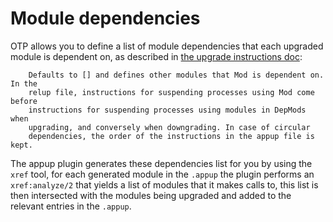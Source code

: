 # Module dependencies

OTP allows you to define a list of module dependencies that each upgraded module is dependent on, as described in [the upgrade instructions doc](http://erlang.org/doc/man/appup.html#Release%20Upgrade%20Instructions):

```
    Defaults to [] and defines other modules that Mod is dependent on. In the
    relup file, instructions for suspending processes using Mod come before
    instructions for suspending processes using modules in DepMods when
    upgrading, and conversely when downgrading. In case of circular
    dependencies, the order of the instructions in the appup file is kept.
```

The appup plugin generates these dependencies list for you by using the `xref` tool, for each generated module in the `.appup` the plugin performs an `xref:analyze/2` that yields a list of modules that it makes calls to, this list is then intersected with the modules being upgraded and added to the relevant entries in the `.appup`.
